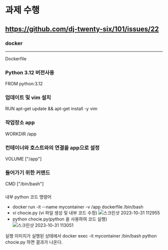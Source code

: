 # 과제 수행
## https://github.com/dj-twenty-six/101/issues/22 
### docker 
--- 
Dockerfile
### Python 3.12 버전사용
FROM python:3.12
### 업데이트 및 vim 설치
RUN apt-get update && apt-get install -y vim
### 작업장소 app
WORKDIR /app
### 컨테이너와 호스트와의 연결을 app으로 설정
VOLUME ["/app"]
### 들어가기 위한 커맨드
CMD ["/bin/bash"]

###
내부 python 코드
명령어
* docker run -it --name mycontainer -v /app dockerfile /bin/bash
* vi chocie.py (vi 파일 생성 및 내부 코드 수정)
  ![스크린샷 2023-10-31 112955](https://github.com/Sam1000won/random_chocie/assets/135206238/cfbf0138-d7d2-42a9-9d90-771d7649c931)
* python chocie.py(python 을 사용하여 코드 실행)
![스크린샷 2023-10-31 113051](https://github.com/Sam1000won/random_chocie/assets/135206238/fc8d9158-5689-4e6e-8e06-857ff48ad64e)

실행 이미지가 실행된 상태에서
docker exec -it mycontainer /bin/bash
python chocie.py 하면 결과가 나온다.
